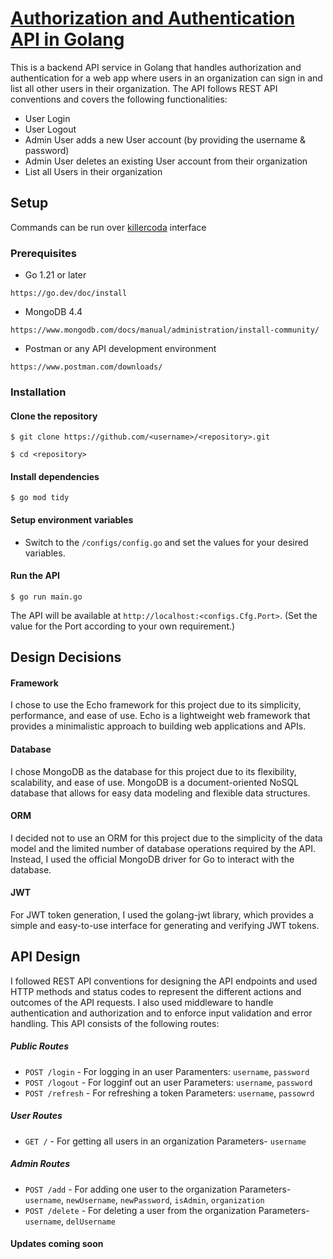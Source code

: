 # [Authorization and Authentication API in Golang](https://github.com/AryanSharma9917/GO-auth-API/blob/main/docs.md)
This is a backend API service in Golang that handles authorization and authentication for a web app where users in an organization can sign in and list all other users in their organization. The API follows REST API conventions and covers the following functionalities:

- User Login
- User Logout
- Admin User adds a new User account (by providing the username & password)
- Admin User deletes an existing User account from their organization
- List all Users in their organization

## Setup
Commands can be run over [killercoda](https://killercoda.com/playgrounds/scenario/kubernetes) interface
### Prerequisites

- Go 1.21 or later
```
https://go.dev/doc/install
```
- MongoDB 4.4
```
https://www.mongodb.com/docs/manual/administration/install-community/
```
- Postman or any API development environment
```
https://www.postman.com/downloads/
```
### Installation


#### Clone the repository
```
$ git clone https://github.com/<username>/<repository>.git
```
```
$ cd <repository>
```
#### Install dependencies
```
$ go mod tidy
```
#### Setup environment variables
- Switch to the `/configs/config.go` and set the values for your desired variables.

#### Run the API
```
$ go run main.go
```
The API will be available at `http://localhost:<configs.Cfg.Port>`. (Set the value for the Port according to your own requirement.)


## Design Decisions

#### Framework
I chose to use the Echo framework for this project due to its simplicity, performance, and ease of use. Echo is a lightweight web framework that provides a minimalistic approach to building web applications and APIs.

#### Database
I chose MongoDB as the database for this project due to its flexibility, scalability, and ease of use. MongoDB is a document-oriented NoSQL database that allows for easy data modeling and flexible data structures.

#### ORM
I decided not to use an ORM for this project due to the simplicity of the data model and the limited number of database operations required by the API. Instead, I used the official MongoDB driver for Go to interact with the database.

#### JWT
For JWT token generation, I used the golang-jwt library, which provides a simple and easy-to-use interface for generating and verifying JWT tokens.


## API Design

I followed REST API conventions for designing the API endpoints and used HTTP methods and status codes to represent the different actions and outcomes of the API requests. I also used middleware to handle authentication and authorization and to enforce input validation and error handling. This API consists of the following routes:


##### Public Routes

-  `POST /login` - For logging in an user
    Paramenters: `username`, `password`
-  `POST /logout` - For logginf out an user
    Parameters: `username`, `password`
-  `POST /refresh` - For refreshing a token
    Parameters: `username`, `passowrd`
##### User Routes
-  `GET /` - For getting all users in an organization
    Parameters- `username`
##### Admin Routes
-  `POST /add` - For adding one user to the organization
    Parameters- `username`, `newUsername`, `newPassword`, `isAdmin`, `organization`
-  `POST /delete` - For deleting a user from the organization
    Parameters- `username`, `delUsername`

#### Updates coming soon

